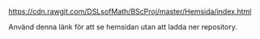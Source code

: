 https://cdn.rawgit.com/DSLsofMath/BScProj/master/Hemsida/index.html

Använd denna länk för att se hemsidan utan att ladda ner repository.